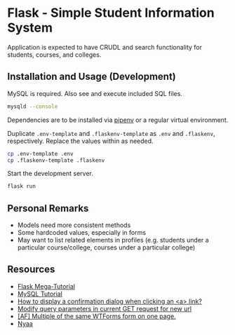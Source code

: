 # Flask - Simple Student Information System

Application is expected to have CRUDL and search functionality for students, courses, and colleges.

## Installation and Usage (Development)

MySQL is required. Also see and execute included SQL files.
```sh
mysqld --console
```

Dependencies are to be installed via [pipenv](https://realpython.com/pipenv-guide/#pipenv-introduction) or a regular virtual environment.

Duplicate `.env-template` and `.flaskenv-template` as `.env` and `.flaskenv`, respectively. Replace the values within as needed.
```sh
cp .env-template .env
cp .flaskenv-template .flaskenv
```

Start the development server.
```sh
flask run
```

## Personal Remarks

- Models need more consistent methods
- Some hardcoded values, especially in forms
- May want to list related elements in profiles (e.g. students under a particular course/college, courses under a particular college)

## Resources

- [Flask Mega-Tutorial](https://blog.miguelgrinberg.com/post/the-flask-mega-tutorial-part-i-hello-world)
- [MySQL Tutorial](https://www.mysqltutorial.org/)
- [How to display a confirmation dialog when clicking an \<a\> link?](https://stackoverflow.com/questions/10462839/how-to-display-a-confirmation-dialog-when-clicking-an-a-link)
- [Modify query parameters in current GET request for new url](https://stackoverflow.com/questions/31120921/modify-query-parameters-in-current-get-request-for-new-url)
- [[AF] Multiple of the same WTForms form on one page.](https://www.reddit.com/r/flask/comments/86yf1t/)
- [Nyaa](https://github.com/nyaadevs/nyaa)